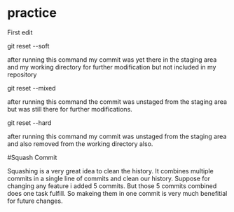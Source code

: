 # practice

First edit

git reset --soft <commit>

after running this command my commit was yet there in the staging area and my working directory for further modification but not included in my repository

git reset --mixed <commit>

after running this command the commit was unstaged from the staging area but was still there for further modifications.

git reset --hard <commit>


after running this command my commit was unstaged from the staging area and also removed from the working directory also.

#Squash Commit

Squashing is a very great idea to clean the history. It combines multiple commits in a single line of commits and clean our history. Suppose for changing any feature i added 5 commits. But those 5 commits combined does one task fulfill. So makeing them in one commit is very much benefitial for future changes.